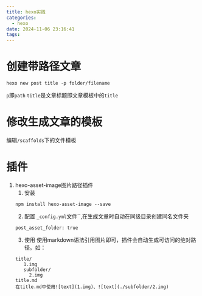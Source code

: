 ```yaml
---
title: hexo实践
categories:
  - hexo
date: 2024-11-06 23:16:41
tags:
---
```

# 创建带路径文章

```
hexo new post title -p folder/filename
```
`p`即`path` `title`是文章标题即文章模板中的`title`
# 修改生成文章的模板
编辑`/scaffolds`下的文件模板

# 插件
1. hexo-asset-image图片路径插件
   1. 安装
   ```
   npm install hexo-asset-image --save
   ```
   2. 配置
   `_config.yml`文件``,在生成文章时自动在同级目录创建同名文件夹
   ```
   post_asset_folder: true
   ```
   3. 使用
   使用markdown语法引用图片即可，插件会自动生成可访问的绝对路径。如：
   ```
   title/
      1.img
      subfolder/
        2.img
   title.md
   在title.md中使用![text](1.img)、![text](./subfolder/2.img)
   ```